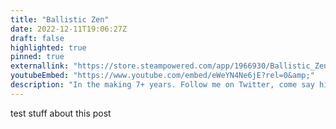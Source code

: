 ```yaml
---
title: "Ballistic Zen"
date: 2022-12-11T19:06:27Z
draft: false
highlighted: true
pinned: true
externallink: "https://store.steampowered.com/app/1966930/Ballistic_Zen/"
youtubeEmbed: "https://www.youtube.com/embed/eWeYN4Ne6jE?rel=0&amp;"
description: "In the making 7+ years. Follow me on Twitter, come say hi in Discord, and wishlist on Steam!"
---
```

test stuff about this post


